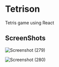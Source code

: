# Tetrison
Tetris game using React

## ScreenShots


![Screenshot (279)](https://user-images.githubusercontent.com/54507927/177392444-d978a496-9c03-40f6-9ea5-d1b27f324ef5.png)

![Screenshot (280)](https://user-images.githubusercontent.com/54507927/177392510-29baa470-e8f5-4a37-888a-63d667f37e43.png)
